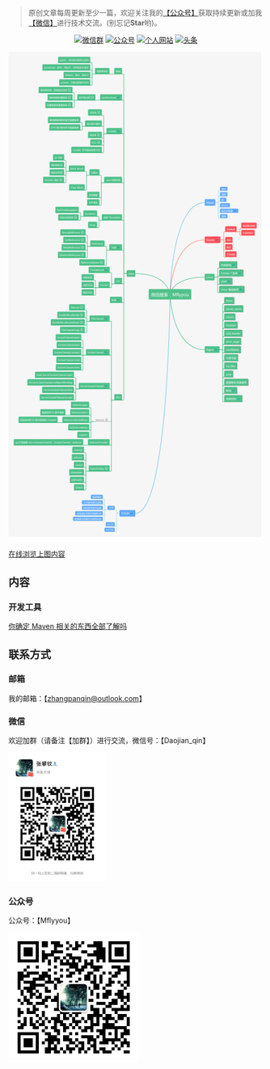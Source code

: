 > 原创文章每周更新至少一篇，欢迎关注我的[【公众号】](#公众号)获取持续更新或加我[【微信】](#微信)进行技术交流。(别忘记**Star**哟)。

<p align="center">
  <a href="#微信"><img src="https://img.shields.io/badge/weChat-微信群-blue.svg" alt="微信群"></a>
  <a href="#公众号"><img src="https://img.shields.io/badge/公众号-Mflyyou-important" alt="公众号"></a>
  <a href="http://mflyyou.cn/"><img src="https://img.shields.io/badge/个人网站-mflyyou.cn-critical" alt="个人网站"></a>
  <a href="https://www.toutiao.com/c/user/111159900906/#mid=1660292020183044"><img src="https://img.shields.io/badge/toutiao-头条-blue" alt="头条"></a>
</p>


![](./blog.png)

[在线浏览上图内容](https://www.processon.com/view/link/5fcb3cc163768926b54f0c99)

## 内容

### 开发工具

[你确定 Maven 相关的东西全部了解吗](https://mp.weixin.qq.com/s/WkfW3veizz3XbtbTL50KLQ)



## 联系方式

### 邮箱

我的邮箱：【zhangpanqin@outlook.com】


### 微信

欢迎加群（请备注【加群】）进行交流，微信号：【Daojian_qin】

<img src="./resource/pic/wx_zhangpanqin.jpg" alt="张攀钦的微信" style="zoom: 25%;" />

### 公众号

公众号：【Mflyyou】

![公众号：Mflyyou](./resource/pic/wx_gongzhonghao.jpg)

